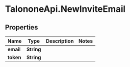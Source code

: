 # TalononeApi.NewInviteEmail

## Properties
Name | Type | Description | Notes
------------ | ------------- | ------------- | -------------
**email** | **String** |  | 
**token** | **String** |  | 


